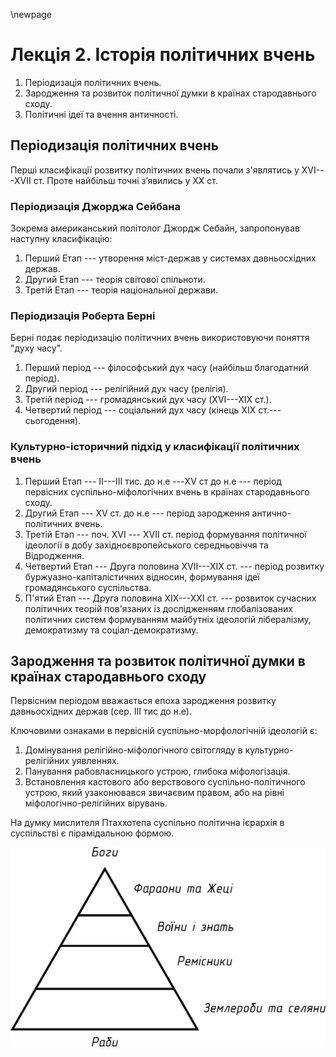 \newpage
# Лекція 2. Історія політичних вчень

1. Періодизація політичних вчень.
2. Зародження та розвиток політичної думки в країнах стародавнього сходу.
3. Політичні ідеї та вчення античності.


## Періодизація політичних вчень

Перші класифікації розвитку політичних вчень почали з'являтись у ХVI---XVII ст. Проте найбільш точні
з’явились у ХХ ст. 

### Періодизація Джорджа Сейбана

Зокрема американський політолог Джордж Себайн, запропонував наступну
класифікацію:

1. Перший Етап --- утворення міст-держав у системах давньосхідних держав.
2. Другий Етап --- теорія світової спільноти.
3. Третій Етап --- теорія національної держави.

### Періодизація Роберта Берні

Берні подає періодизацію політичних вчень використовуючи поняття "духу часу".

1. Перший період --- філософський дух часу (найбільш благодатний період).
2. Другий період --- релігійний дух часу (релігія).
3. Третій період --- громадянський дух часу (XVI---XIX ст.).
4. Четвертий період --- соціальний дух часу (кінець XIX ст.---сьогодення).

### Культурно-історичний підхід у класифікації політичних вчень

1. Перший Етап --- II---III тис. до н.е ---XV ст до н.е --- період первісних
   суспільно-міфологічних вчень в країнах стародавнього сходу.
2. Другий Етап --- XV ст. до н.е --- період зародження антично-політичних вчень.
3. Третій Етап --- поч. XVI --- XVII ст. період формування політичної ідеології в добу
   західноєвропейського середньовіччя та Відродження.
4. Четвертий Етап --- Друга половина XVII---XIX ст. --- період розвитку буржуазно-капіталістичних
   відносин, формування ідеї громадянського суспільства. 
5. П'ятий Етап --- Друга половина XIX---XXI ст. --- розвиток сучасних політичних теорій пов'язаних
   із дослідженням глобалізованих політичних систем формуванням майбутніх ідеологій лібералізму,
   демократизму та соціал-демократизму.
   

## Зародження та розвиток політичної думки в країнах стародавнього сходу

Первісним періодом вважається епоха зародження розвитку давньосхідних держав (сер. III тис до н.е).

Ключовими ознаками в первісній суспільно-морфологічній ідеологій є:

1. Домінування релігійно-міфологічного світогляду в культурно-релігійних уявленнях.
2. Панування рабовласницького устрою, глибока міфологізація.
3. Встановлення кастового або верствового суспільно-політичного устрою, який узаконювався звичаєвим
   правом, або на рівні міфологічно-релігійних вірувань.

На думку мислителя Птаххотепа суспільно політична ієрархія в суспільстві є пірамідальною формою.

![Суспільно політична ієрархія за Птаххотепом](images/ptaxxotep.png)

